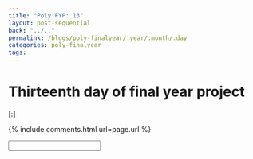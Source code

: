 ```yaml
---
title: "Poly FYP: 13"
layout: post-sequential
back: "../.."
permalink: /blogs/poly-finalyear/:year/:month/:day
categories: poly-finalyear
tags: 
---
```

# Thirteenth day of final year project

<span class="timestamp">[:]</span>


<!--

<span class='disable-selection' ondblclick="this.innerHTML=''">&lt;<b>REDACTED</b>&gt;</span>
<span class='disable-selection' ondblclick="this.innerHTML=''">&#42;&#42;&#42;&#42;</span>

-->
{% include comments.html url=page.url %}

<input id="password-input" type="password" class="text-secret" onkeyup="unlock()" autocomplete="off">

<span class="disable-selection" id="truth" style="display:none;"></span>
